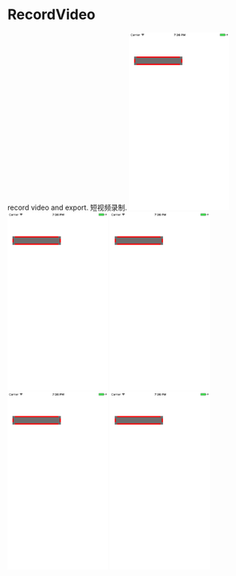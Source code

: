 # RecordVideo
record video and export. 短视频录制.
<img src="https://github.com/changsanjiang/SJBorderLineView/blob/master/SJBorderLineViewProject/sample.png" width="40%" />
<img src="https://github.com/changsanjiang/SJBorderLineView/blob/master/SJBorderLineViewProject/sample.png" width="40%" />
<img src="https://github.com/changsanjiang/SJBorderLineView/blob/master/SJBorderLineViewProject/sample.png" width="40%" />
<img src="https://github.com/changsanjiang/SJBorderLineView/blob/master/SJBorderLineViewProject/sample.png" width="40%" />
<img src="https://github.com/changsanjiang/SJBorderLineView/blob/master/SJBorderLineViewProject/sample.png" width="40%" />
